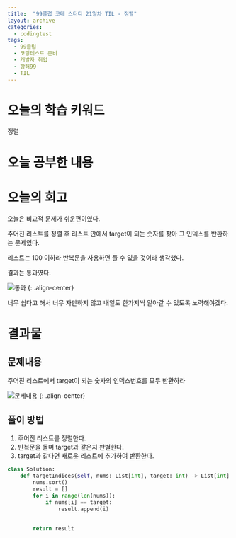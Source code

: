 ```yaml
---
title:  "99클럽 코테 스터디 21일차 TIL - 정렬"
layout: archive
categories:
  - codingtest
tags:
  - 99클럽
  - 코딩테스트 준비
  - 개발자 취업
  - 항해99
  - TIL
---
```


# 오늘의 학습 키워드 
정렬

# 오늘 공부한 내용


# 오늘의 회고
오늘은 비교적 문제가 쉬운편이였다.

주어진 리스트를 정렬 후 리스트 안에서 target이 되는 숫자를 찾아 그 인덱스를 반환하는 문제였다.

리스트는 100 이하라 반복문을 사용하면 풀 수 있을 것이라 생각했다.

결과는 통과였다.

![통과](https://github.com/kimhyunso/kimhyunso.github.io/assets/87798982/320a617c-6c80-40b8-9e69-a34ea189bfb2)
{: .align-center}

너무 쉽다고 해서 너무 자만하지 않고 내일도 한가지씩 알아갈 수 있도록 노력해야겠다.

# 결과물
## 문제내용
주어진 리스트에서 target이 되는 숫자의 인덱스번호를 모두 반환하라

![문제내용](https://github.com/kimhyunso/kimhyunso.github.io/assets/87798982/3000242f-425f-4aa0-a4fb-57e5e9ebac74)
{: .align-center}

## 풀이 방법
1. 주어진 리스트를 정렬한다.
2. 반복문을 돌며 target과 같은지 판별한다.
3. target과 같다면 새로운 리스트에 추가하여 반환한다.


```python
class Solution:
    def targetIndices(self, nums: List[int], target: int) -> List[int]:
        nums.sort()
        result = []
        for i in range(len(nums)):
            if nums[i] == target:
                result.append(i)
        
        
        return result
```

